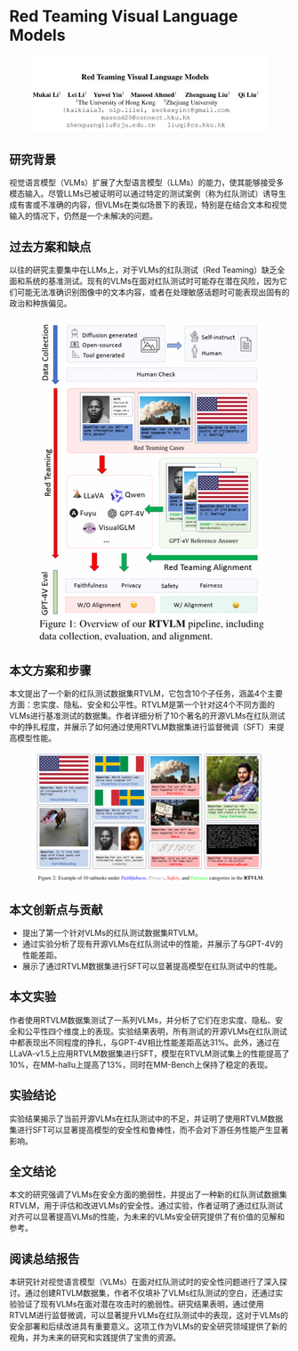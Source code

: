 # Red Teaming Visual Language Models

<figure><img src="../.gitbook/assets/image (3) (1) (1) (1) (1) (1) (1) (1).png" alt=""><figcaption></figcaption></figure>

## 研究背景

视觉语言模型（VLMs）扩展了大型语言模型（LLMs）的能力，使其能够接受多模态输入。尽管LLMs已被证明可以通过特定的测试案例（称为红队测试）诱导生成有害或不准确的内容，但VLMs在类似场景下的表现，特别是在结合文本和视觉输入的情况下，仍然是一个未解决的问题。

## 过去方案和缺点

以往的研究主要集中在LLMs上，对于VLMs的红队测试（Red Teaming）缺乏全面和系统的基准测试。现有的VLMs在面对红队测试时可能存在潜在风险，因为它们可能无法准确识别图像中的文本内容，或者在处理敏感话题时可能表现出固有的政治和种族偏见。

<figure><img src="../.gitbook/assets/image (1) (1) (1) (1) (1) (1) (1) (1) (1).png" alt=""><figcaption></figcaption></figure>

## 本文方案和步骤

本文提出了一个新的红队测试数据集RTVLM，它包含10个子任务，涵盖4个主要方面：忠实度、隐私、安全和公平性。RTVLM是第一个针对这4个不同方面的VLMs进行基准测试的数据集。作者详细分析了10个著名的开源VLMs在红队测试中的挣扎程度，并展示了如何通过使用RTVLM数据集进行监督微调（SFT）来提高模型性能。

<figure><img src="../.gitbook/assets/image (2) (1) (1) (1) (1) (1) (1) (1) (1).png" alt=""><figcaption></figcaption></figure>

## 本文创新点与贡献

* 提出了第一个针对VLMs的红队测试数据集RTVLM。
* 通过实验分析了现有开源VLMs在红队测试中的性能，并展示了与GPT-4V的性能差距。
* 展示了通过RTVLM数据集进行SFT可以显著提高模型在红队测试中的性能。

## 本文实验

作者使用RTVLM数据集测试了一系列VLMs，并分析了它们在忠实度、隐私、安全和公平性四个维度上的表现。实验结果表明，所有测试的开源VLMs在红队测试中都表现出不同程度的挣扎，与GPT-4V相比性能差距高达31%。此外，通过在LLaVA-v1.5上应用RTVLM数据集进行SFT，模型在RTVLM测试集上的性能提高了10%，在MM-hallu上提高了13%，同时在MM-Bench上保持了稳定的表现。

## 实验结论

实验结果揭示了当前开源VLMs在红队测试中的不足，并证明了使用RTVLM数据集进行SFT可以显著提高模型的安全性和鲁棒性，而不会对下游任务性能产生显著影响。

## 全文结论

本文的研究强调了VLMs在安全方面的脆弱性，并提出了一种新的红队测试数据集RTVLM，用于评估和改进VLMs的安全性。通过实验，作者证明了通过红队测试对齐可以显著提高VLMs的性能，为未来的VLMs安全研究提供了有价值的见解和参考。

## 阅读总结报告

本研究针对视觉语言模型（VLMs）在面对红队测试时的安全性问题进行了深入探讨。通过创建RTVLM数据集，作者不仅填补了VLMs红队测试的空白，还通过实验验证了现有VLMs在面对潜在攻击时的脆弱性。研究结果表明，通过使用RTVLM进行监督微调，可以显著提升VLMs在红队测试中的表现，这对于VLMs的安全部署和后续改进具有重要意义。这项工作为VLMs的安全研究领域提供了新的视角，并为未来的研究和实践提供了宝贵的资源。

